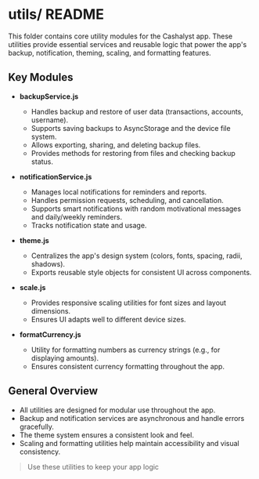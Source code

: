 # utils/ README

This folder contains core utility modules for the Cashalyst app. These utilities provide essential services and reusable logic that power the app's backup, notification, theming, scaling, and formatting features.

## Key Modules

- **backupService.js**
  - Handles backup and restore of user data (transactions, accounts, username).
  - Supports saving backups to AsyncStorage and the device file system.
  - Allows exporting, sharing, and deleting backup files.
  - Provides methods for restoring from files and checking backup status.

- **notificationService.js**
  - Manages local notifications for reminders and reports.
  - Handles permission requests, scheduling, and cancellation.
  - Supports smart notifications with random motivational messages and daily/weekly reminders.
  - Tracks notification state and usage.

- **theme.js**
  - Centralizes the app's design system (colors, fonts, spacing, radii, shadows).
  - Exports reusable style objects for consistent UI across components.

- **scale.js**
  - Provides responsive scaling utilities for font sizes and layout dimensions.
  - Ensures UI adapts well to different device sizes.

- **formatCurrency.js**
  - Utility for formatting numbers as currency strings (e.g., for displaying amounts).
  - Ensures consistent currency formatting throughout the app.

## General Overview

- All utilities are designed for modular use throughout the app.
- Backup and notification services are asynchronous and handle errors gracefully.
- The theme system ensures a consistent look and feel.
- Scaling and formatting utilities help maintain accessibility and visual consistency.

> Use these utilities to keep your app logic